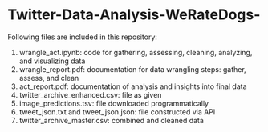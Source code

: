 # Twitter-Data-Analysis-WeRateDogs-
Following files are included in this repository:

1. wrangle_act.ipynb: code for gathering, assessing, cleaning, analyzing, and visualizing data
2. wrangle_report.pdf: documentation for data wrangling steps: gather, assess, and clean
3. act_report.pdf: documentation of analysis and insights into final data
4. twitter_archive_enhanced.csv: file as given
5. image_predictions.tsv: file downloaded programmatically
6. tweet_json.txt and tweet_json.json: file constructed via API
7. twitter_archive_master.csv: combined and cleaned data
